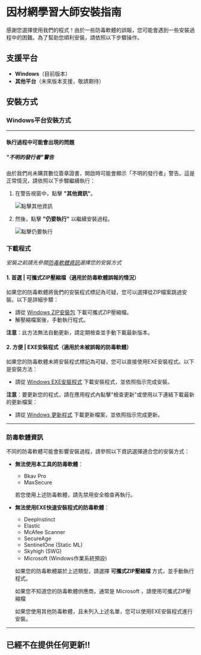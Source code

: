 # 因材網學習大師安裝指南

感謝您選擇使用我們的程式！由於一些防毒軟體的誤報，您可能會遇到一些安裝過程中的困難。為了幫助您順利安裝，請依照以下步驟操作。

## 支援平台

- **Windows**（目前版本）
- **其他平台**（未來版本支援，敬請期待）

## 安裝方式

### Windows平台安裝方式

---

#### 執行過程中可能會出現的問題

##### "不明的發行者"警告
由於我們尚未購買數位簽章證書，開啟時可能會顯示「不明的發行者」警告。這是正常情況，請依照以下步驟繼續執行：

1. 在警告視窗中，點擊 **"其他資訊"**。
   
   ![點擊其他資訊](https://github.com/SweetPotatoYee/YCW-Learning-Master/blob/main/images/screenshot1.png?raw=true)

2. 然後，點擊 **"仍要執行"** 以繼續安裝過程。

   ![點擊仍要執行](https://github.com/SweetPotatoYee/YCW-Learning-Master/blob/main/images/screenshot2.png?raw=true)


### 下載程式
*安裝之前請先參閱[防毒軟體資訊](#防毒軟體資訊)選擇您的安裝方式*

#### 1. 首選 | 可攜式ZIP壓縮檔（適用於防毒軟體誤報的情況）
如果您的防毒軟體將我們的安裝程式標記為可疑，您可以選擇從ZIP檔案跳過安裝。以下是詳細步驟：

- 請從 [Windows ZIP安裝包](https://github.com/SweetPotatoYee/YCW-Learning-Master/raw/refs/heads/main/src/windows/YCWLM-windows-portable.zip) 下載可攜式ZIP壓縮檔。
- 解壓縮檔案後，手動執行程式。

**注意**：此方法無法自動更新，請定期檢查並手動下載最新版本。

#### 2. 方便 | EXE安裝程式（適用於未被誤報的防毒軟體）
如果您的防毒軟體未將安裝程式標記為可疑，您可以直接使用EXE安裝程式。以下是安裝方法：

- 請從 [Windows EXE安裝程式](https://github.com/SweetPotatoYee/YCW-Learning-Master/raw/refs/heads/main/src/windows/YCWLM-windows-installer.exe) 下載安裝程式，並依照指示完成安裝。

**注意**：要更新您的程式，請在應用程式內點擊"檢查更新"或使用以下連結下載最新的更新檔案：
- 請從 [Windows 更新程式](https://github.com/SweetPotatoYee/YCW-Learning-Master/raw/refs/heads/main/src/windows/YCWLM-windows-updater.exe) 下載更新檔案，並依照指示完成更新。

---

### 防毒軟體資訊

不同的防毒軟體可能會影響安裝過程，請參照以下資訊選擇適合您的安裝方式：

- **無法使用本工具的防毒軟體**：
  - Bkav Pro
  - MaxSecure
  
  若您使用上述防毒軟體，請先禁用安全檢查再執行。

- **無法使用EXE快速安裝程式的防毒軟體**：
  - DeepInstinct
  - Elastic
  - McAfee Scanner
  - SecureAge
  - SentinelOne (Static ML)
  - Skyhigh (SWG)
  - Microsoft (Windows作業系統預設)
     
  如果您的防毒軟體屬於上述類型，請選擇 **可攜式ZIP壓縮檔** 方式，並手動執行程式。
  
  如果您不知道您的防毒軟體供應商，通常是 Microsoft ，請使用可攜式ZIP壓縮檔
  
  如果您使用其他防毒軟體，且未列入上述名單，您可以使用EXE安裝程式進行安裝。
---

## 已經不在提供任何更新!!
